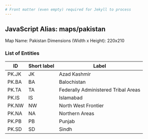 ```yaml
---
# Front matter (even empty) required for Jekyll to process
---
```


## JavaScript Alias: maps/pakistan

Map Name: Pakistan
Dimensions (Width x Height): 220x210





### List of Entities

ID | Short label | Label
---|---|---|
PK.JK|JK|Azad Kashmir
PK.BA|BA|Balochistan
PK.TA|TA|Federally Administered Tribal Areas
PK.IS|IS|Islamabad
PK.NW|NW|North West Frontier
PK.NA|NA|Northern Areas
PK.PB|PB|Punjab
PK.SD|SD|Sindh

